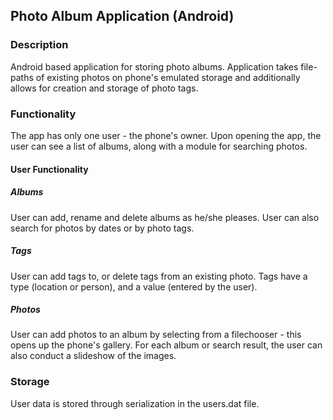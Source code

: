 ## Photo Album Application (Android)

### Description
Android based application for storing photo albums. Application takes file-paths of existing photos on phone's emulated storage and additionally allows for creation and storage of photo tags.

### Functionality
The app has only one user - the phone's owner. Upon opening the app, the user can see a list of albums, along with a module for searching photos.
#### User Functionality
##### Albums
User can add, rename and delete albums as he/she pleases. User can also search for photos by dates or by photo tags.
##### Tags
User can add tags to, or delete tags from an existing photo. Tags have a type (location or person), and a value (entered by the user). 
##### Photos
User can add photos to an album by selecting from a filechooser - this opens up the phone's gallery. For each album or search result, the user can also conduct a slideshow of the images.

### Storage
User data is stored through serialization in the users.dat file.

